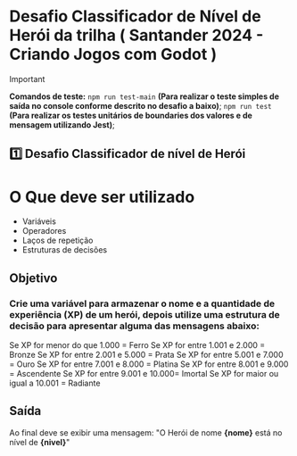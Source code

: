# Desafio Classificador de Nível de Herói da trilha ( Santander 2024 - Criando Jogos com Godot )

> [!IMPORTANT]
> __Comandos de teste:__
> ``` npm run test-main ``` __(Para realizar o teste simples de saída no console conforme descrito no desafio a baixo)__;
> ``` npm run test ``` __(Para realizar os testes unitários de boundaries dos valores e de mensagem utilizando Jest)__;


## 1️⃣ Desafio Classificador de nível de Herói

# **O Que deve ser utilizado**

- Variáveis
- Operadores
- Laços de repetição
- Estruturas de decisões

## Objetivo

### Crie uma variável para armazenar o nome e a quantidade de experiência (XP) de um herói, depois utilize uma estrutura de decisão para apresentar alguma das mensagens abaixo:

Se XP for menor do que 1.000 = Ferro
Se XP for entre 1.001 e 2.000 = Bronze
Se XP for entre 2.001 e 5.000 = Prata
Se XP for entre 5.001 e 7.000 = Ouro
Se XP for entre 7.001 e 8.000 = Platina
Se XP for entre 8.001 e 9.000 = Ascendente
Se XP for entre 9.001 e 10.000= Imortal
Se XP for maior ou igual a 10.001 = Radiante

## Saída

Ao final deve se exibir uma mensagem:
"O Herói de nome **{nome}** está no nível de **{nivel}**"

